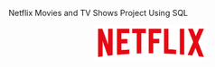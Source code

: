 Netflix Movies and TV Shows Project Using SQL 



<p align="center">
  <img src="logo.png" width="200" alt="Project Logo">
</p>

